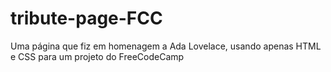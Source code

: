 # tribute-page-FCC
Uma página que fiz em homenagem a Ada Lovelace, usando apenas HTML e CSS para um projeto do FreeCodeCamp
